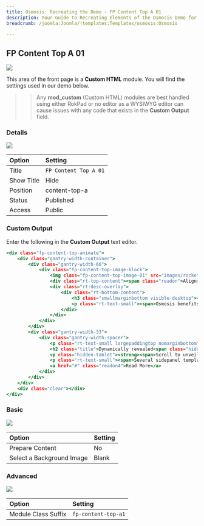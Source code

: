 ```yaml
---
title: Osmosis: Recreating the Demo - FP Content Top A 01
description: Your Guide to Recreating Elements of the Osmosis Demo for Joomla
breadcrumb: /joomla:Joomla/!templates:Templates/osmosis:Osmosis

---
```


FP Content Top A 01
-----

![][demo]

This area of the front page is a **Custom HTML** module. You will find the settings used in our demo below.

>> Any **mod_custom** (Custom HTML) modules are best handled using either RokPad or no editor as a WYSIWYG editor can cause issues with any code that exists in the **Custom Output** field.

### Details

![][demo2]

| Option      | Setting               |
| :---------- | :----------           |
| Title       | `FP Content Top A 01` |
| Show Title  | Hide                  |
| Position    | content-top-a         |
| Status      | Published             |
| Access      | Public                |

### Custom Output

Enter the following in the **Custom Output** text editor.

~~~ .html
<div class="fp-content-top-animate">
	<div class="gantry-width-container">
		<div class="gantry-width-66">
			<div class="fp-content-top-image-block">
				<img class="fp-content-top-image-01" src="images/rocketlauncher/home/fp-content-top/img-01.jpg" alt="image" />
				<div class="rt-top-content"><span class="readon">Alignment Options</span></div>
				<div class="rt-desc-overlay">
					<div class="rt-bottom-content">
						<h3 class="smallmarginbottom visible-desktop"><a href="#">Alignment Options</a></h3>
						<p class="rt-text-small"><span>Osmosis benefits from a fluid alignment option<span class="visible-desktop">, focussing in the left hand side bar, as well as a centered/more fixed responsive option</span></span>.</p>
					</div>
				</div>
			</div>
		</div>
		<div class="gantry-width-33">
			<div class="gantry-width-spacer">
				<p class="rt-text-small largepaddingtop nomarginbottom">Sidepanel Position</p>
				<h2 class="title">Dynamically revealed<span class="hidden-tablet"> modular content</span></h2>
				<p class="hidden-tablet"><strong><span>Scroll to unveil the modules in the sidepanel position<span class="visible-large">, situated to the side of the mainbody area</span></span>.</strong></p>
				<p class="rt-text-small"><span>Several sidepanel templates options are also available<span class="visible-large">, such as a logo and a horizontal dropdown menu</span></span>.</p>
				<a href="#" class="readon4">Read More</a>
			</div>
		</div>
	</div>
	<div class="clear"></div>
</div>
~~~

### Basic

![][demo3]

| Option                    | Setting     |
| :----------               | :---------- |
| Prepare Content           | No          |
| Select a Background Image | Blank       |

### Advanced

![][demo4]

| Option              | Setting             |
| :----------         | :----------         |
| Module Class Suffix | `fp-content-top-a1` |

[demo]: assets/demo_3.jpg
[demo2]: assets/demo_3a.jpeg
[demo3]: assets/demo_3b.jpeg
[demo4]: assets/demo_3c.jpeg
